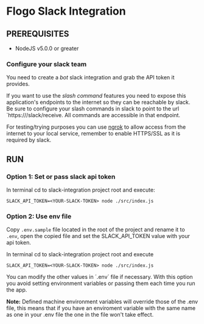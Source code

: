 #  Flogo Slack Integration

##  PREREQUISITES
* NodeJS v5.0.0 or greater

### Configure your slack team

You need to create a *bot* slack integration and grab the API token it provides.

If you want to use the *slash command* features you need to expose this 
application's endpoints to the internet so they can be reachable by slack. Be sure to configure
your slash commands in slack to point to the url `https://<your-host>/slack/receive.
All commands are accessible in that endpoint.
 
For testing/trying purposes you can use [ngrok](http://ngrok.com) to allow access
from the internet to your local service, remember to enable HTTPS/SSL as it is required by slack.

## RUN

### Option 1: Set or pass slack api token

In terminal cd to slack-integration project root and execute:
```
SLACK_API_TOKEN=<YOUR-SLACK-TOKEN> node ./src/index.js
```

### Option 2: Use env file

Copy `.env.sample` file located in the root of the project and rename it to `.env`,
open the copied file and set the SLACK_API_TOKEN value with your api token.

In terminal cd to slack-integration project root and execute
```
SLACK_API_TOKEN=<YOUR-SLACK-TOKEN> node ./src/index.js
```

You can modify the other values in ´.env´ file if necessary. With this option
you avoid setting environment variables or passing them each time you run the app.

**Note:** Defined machine environment variables will override those of the .env file, this means
that if you have an enviroment variable with the same name as one in your .env file the one in the
file won't take effect.
